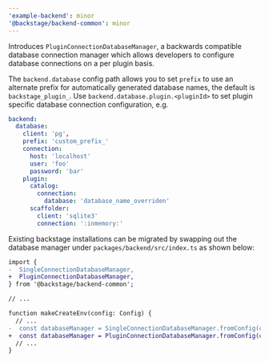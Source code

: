 ```yaml
---
'example-backend': minor
'@backstage/backend-common': minor
---
```


Introduces `PluginConnectionDatabaseManager`, a backwards compatible database
connection manager which allows developers to configure database connections on
a per plugin basis.

The `backend.database` config path allows you to set `prefix` to use an
alternate prefix for automatically generated database names, the default is
`backstage_plugin_`. Use `backend.database.plugin.<pluginId>` to set plugin
specific database connection configuration, e.g.

```yaml
backend:
  database:
    client: 'pg',
    prefix: 'custom_prefix_'
    connection:
      host: 'localhost'
      user: 'foo'
      password: 'bar'
    plugin:
      catalog:
        connection:
          database: 'database_name_overriden'
      scaffolder:
        client: 'sqlite3'
        connection: ':inmemory:'
```

Existing backstage installations can be migrated by swapping out the database
manager under `packages/backend/src/index.ts` as shown below:

```diff
import {
-  SingleConnectionDatabaseManager,
+  PluginConnectionDatabaseManager,
} from '@backstage/backend-common';

// ...

function makeCreateEnv(config: Config) {
  // ...
-  const databaseManager = SingleConnectionDatabaseManager.fromConfig(config);
+  const databaseManager = PluginConnectionDatabaseManager.fromConfig(config);
  // ...
}
```

